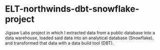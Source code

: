 # ELT-northwinds-dbt-snowflake-project
Jigsaw Labs project in which I extracted data from a public database into a data warehouse, loaded said data into an analytical database (Snowflake), and transformed that data with a data build tool (DBT).
